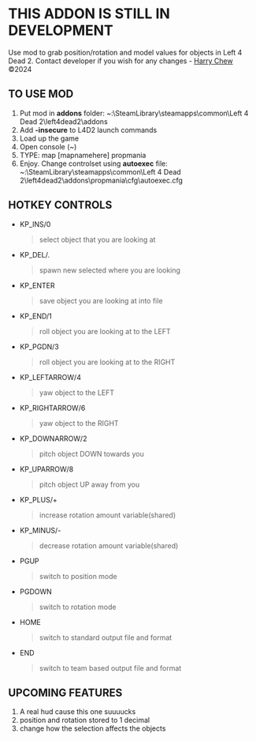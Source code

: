 
# THIS ADDON IS STILL IN DEVELOPMENT

Use mod to grab position/rotation and model values for objects in Left 4 Dead 2. Contact developer if you wish for any changes - [Harry Chew](https://harrychew.co.uk) &copy;2024

## TO USE MOD

1. Put mod in **addons** folder: ~:\SteamLibrary\steamapps\common\Left 4 Dead 2\left4dead2\addons
2. Add __-insecure__ to L4D2 launch commands
3. Load up the game
4. Open console (~)
5. TYPE: map [mapnamehere] propmania
6. Enjoy. Change controlset using **autoexec** file: ~:\SteamLibrary\steamapps\common\Left 4 Dead 2\left4dead2\addons\propmania\cfg\autoexec.cfg

## HOTKEY CONTROLS

- KP_INS/0
  > select object that you are looking at

- KP_DEL/.
  > spawn new selected where you are looking

- KP_ENTER
  > save object you are looking at into file

- KP_END/1
  > roll object you are looking at to the LEFT

- KP_PGDN/3
  > roll object you are looking at to the RIGHT

- KP_LEFTARROW/4
  > yaw object to the LEFT

- KP_RIGHTARROW/6
  > yaw object to the RIGHT

- KP_DOWNARROW/2
  > pitch object DOWN towards you

- KP_UPARROW/8
  > pitch object UP away from you

- KP_PLUS/+
  > increase rotation amount variable(shared)

- KP_MINUS/-
  > decrease rotation amount variable(shared)

- PGUP
  > switch to position mode

- PGDOWN
  > switch to rotation mode

- HOME
  > switch to standard output file and format

- END
  > switch to team based output file and format

## UPCOMING FEATURES

1. A real hud cause this one suuuucks
2. position and rotation stored to 1 decimal
3. change how the selection affects the objects